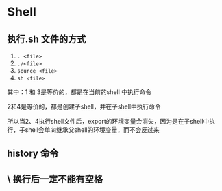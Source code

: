 # Shell

## 执行.sh 文件的方式

1. `. <file>`
2. `./<file>`
3. `source <file>`
4. `sh <file>`

其中：1 和 3是等价的，都是在当前的shell 中执行命令

2和4是等价的，都是创建子shell，并在子shell中执行命令

所以当2、4执行shell文件后，export的环境变量会消失，因为是在子shell中执行，子shell会单向继承父shell的环境变量，而不会反过来

## history 命令

## \ 换行后一定不能有空格